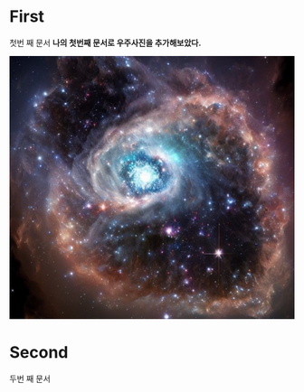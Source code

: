 # First
첫번 째 문서
**나의 첫번째 문서로 우주사진을 추가해보았다.**

![space.png](https://github.com/JwCho1/First/blob/main/img/space.png)

# Second
두번 째 문서
